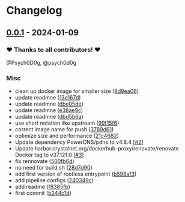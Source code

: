 # Changelog

## [0.0.1](https://github.com/CrystalNET-org/powerdns-auth/releases/tag/0.0.1) - 2024-01-09

### ❤️ Thanks to all contributors! ❤️

@Psych0D0g, @psych0d0g

### Misc

- clean up docker image for smaller size ([8d9ea06](https://github.com/CrystalNET-org/powerdns-auth/commit/8d9ea065183042297e202a70d337fd9755c20dea))
- update readmne ([13e167d](https://github.com/CrystalNET-org/powerdns-auth/commit/13e167df949b2ca1a5ee1bc6c089b5fc5a3aa68c))
- update readmne ([dbe05de](https://github.com/CrystalNET-org/powerdns-auth/commit/dbe05de5486c52de20da6dfc1011e74d0c3f0fcf))
- update readmne ([e38ae9c](https://github.com/CrystalNET-org/powerdns-auth/commit/e38ae9c4c422322c57d4b87be290dc636a708dc6))
- update readmne ([dbd5b6a](https://github.com/CrystalNET-org/powerdns-auth/commit/dbd5b6a3c42d65bbe0aee23b9bae8381112f6ed9))
- use short notation like upstream ([99f15f6](https://github.com/CrystalNET-org/powerdns-auth/commit/99f15f619fdb9f2340e4c96c120aaa2757777979))
- correct image name for push ([3789d61](https://github.com/CrystalNET-org/powerdns-auth/commit/3789d616a8f7cc43421a4e54e63d493d6c6f84c9))
- optimize size and performance ([21c4682](https://github.com/CrystalNET-org/powerdns-auth/commit/21c4682396ce2b2cbf8c11da56e0857a8621126f))
- Update dependency PowerDNS/pdns to v4.8.4 [[#2](https://github.com/CrystalNET-org/powerdns-auth/pull/2)]
- Update harbor.crystalnet.org/dockerhub-proxy/renovate/renovate Docker tag to v37.121.0 [[#3](https://github.com/CrystalNET-org/powerdns-auth/pull/3)]
- fix rennovate ([500fb6d](https://github.com/CrystalNET-org/powerdns-auth/commit/500fb6db9842cc0c7ce89fef1454b4605244f209))
- no need for build.sh ([28d7d90](https://github.com/CrystalNET-org/powerdns-auth/commit/28d7d90316b5c2a3f06780e0dc3103113eb254e2))
- add first version of rootless entrypoint ([b598af3](https://github.com/CrystalNET-org/powerdns-auth/commit/b598af3f68c8dc3d72aa451729bced6e2f8e24b0))
- add pipeline configs ([240349c](https://github.com/CrystalNET-org/powerdns-auth/commit/240349ccf9b95b3518c3accbef98d262c967040a))
- add readme ([f8385fb](https://github.com/CrystalNET-org/powerdns-auth/commit/f8385fb6c6b77e0ad41fdfa1e780d48f46b6b38f))
- first commit ([b244c1d](https://github.com/CrystalNET-org/powerdns-auth/commit/b244c1d36b5eba90d189224eef2dbd67e5539cee))
